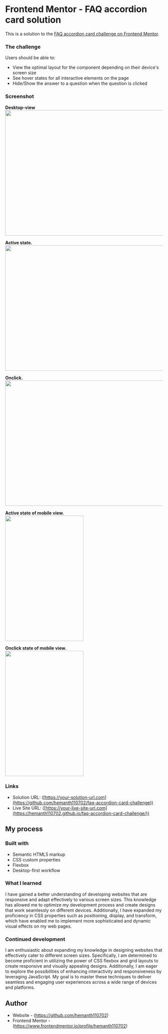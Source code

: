 # Frontend Mentor - FAQ accordion card solution

This is a solution to the [FAQ accordion card challenge on Frontend Mentor](https://www.frontendmentor.io/challenges/faq-accordion-card-XlyjD0Oam).

### The challenge

Users should be able to:

- View the optimal layout for the component depending on their device's screen size 
- See hover states for all interactive elements on the page
- Hide/Show the answer to a question when the question is clicked


### Screenshot
**Desktop-view**<br>
<img src="https://github.com/hemanth110702/faq-accordion-card-challenge/assets/89832451/3aaa3472-4da0-4d04-a2a2-6d9e810f87cf" width="800" height="400" />


**Active state.**<br>
<img src="https://github.com/hemanth110702/faq-accordion-card-challenge/assets/89832451/2b454e55-5688-42af-95a6-6d4ba8de726f" width="800" height="400" />


**Onclick.**<br>
<img src="https://github.com/hemanth110702/faq-accordion-card-challenge/assets/89832451/da9f02c1-97ea-4846-b50e-b9241f10a701" width="800" height="400" />


**Active state of mobile view.**<br>
<img src="https://github.com/hemanth110702/faq-accordion-card-challenge/assets/89832451/ac7b7e71-fbb2-4f78-b796-22263c157e6c" width="250" height="400" />


**Onclick state of mobile view.**<br>
<img src="https://github.com/hemanth110702/faq-accordion-card-challenge/assets/89832451/a682aaac-d702-46d3-b524-03681986f26e" width="250" height="400" />


### Links

- Solution URL: ([https://your-solution-url.com](https://github.com/hemanth110702/faq-accordion-card-challenge))
- Live Site URL: ([https://your-live-site-url.com](https://hemanth110702.github.io/faq-accordion-card-challenge/))

## My process

### Built with

- Semantic HTML5 markup
- CSS custom properties
- Flexbox
- Desktop-first workflow

### What I learned

I have gained a better understanding of developing websites that are responsive and adapt effectively to various screen sizes. This knowledge has allowed me to optimize my development process and create designs that work seamlessly on different devices. Additionally, I have expanded my proficiency in CSS properties such as positioning, display, and transform, which have enabled me to implement more sophisticated and dynamic visual effects on my web pages.

### Continued development

I am enthusiastic about expanding my knowledge in designing websites that effectively cater to different screen sizes. Specifically, I am determined to become proficient in utilizing the power of CSS flexbox and grid layouts to create responsive and visually appealing designs. Additionally, I am eager to explore the possibilities of enhancing interactivity and responsiveness by leveraging JavaScript. My goal is to master these techniques to deliver seamless and engaging user experiences across a wide range of devices and platforms.


## Author

- Website - (https://github.com/hemanth110702)
- Frontend Mentor - (https://www.frontendmentor.io/profile/hemanth110702)

